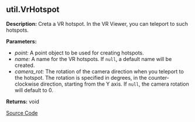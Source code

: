 ## util.VrHotspot  
  
  
**Description:** Creta a VR hotspot. In the VR Viewer, you can teleport to such hotspots.

  
  
**Parameters:**  
  * *point:* A point object to be used for creating hotspots.  
  * *name:* A name for the VR hotspots. If `null`, a default name will be created.  
  * *camera\_rot:* The rotation of the camera direction when you teleport to the hotspot. The
rotation is specified in degrees, in the counter-clockwise direction, starting from the Y axis.
If `null`, the camera rotation will default to 0.  
  
**Returns:** void  

[Source Code](https://github.com/design-automation/mobius-sim-funcs/blob/main/src/modules/functions/util/VrHotspot.ts) 